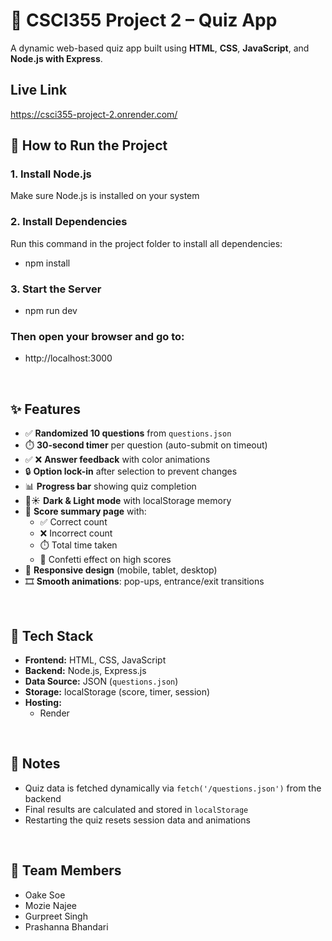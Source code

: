 # 🧠 CSCI355 Project 2 – Quiz App

A dynamic web-based quiz app built using **HTML**, **CSS**, **JavaScript**, and **Node.js with Express**.


## Live Link
https://csci355-project-2.onrender.com/


## 🚀 How to Run the Project

### 1. Install Node.js  
Make sure Node.js is installed on your system

### 2. Install Dependencies  
Run this command in the project folder to install all dependencies:

- npm install


### 3. Start the Server
- npm run dev

### Then open your browser and go to:
- http://localhost:3000

<br/>

## ✨ Features

- ✅ **Randomized 10 questions** from `questions.json`
- ⏱️ **30-second timer** per question (auto-submit on timeout)
- ✅ ❌ **Answer feedback** with color animations
- 🔒 **Option lock-in** after selection to prevent changes
- 📊 **Progress bar** showing quiz completion
- 🌙☀️ **Dark & Light mode** with localStorage memory
- 🎯 **Score summary page** with:
  - ✅ Correct count
  - ❌ Incorrect count
  - ⏱️ Total time taken
  - 🎉 Confetti effect on high scores
- 📱 **Responsive design** (mobile, tablet, desktop)
- 🎞️ **Smooth animations**: pop-ups, entrance/exit transitions

<br/>

## 📁 Tech Stack

- **Frontend:** HTML, CSS, JavaScript
- **Backend:** Node.js, Express.js
- **Data Source:** JSON (`questions.json`)
- **Storage:** localStorage (score, timer, session)
- **Hosting:**
  - Render
<br/>

## 📌 Notes

- Quiz data is fetched dynamically via `fetch('/questions.json')` from the backend
- Final results are calculated and stored in `localStorage`
- Restarting the quiz resets session data and animations
<br/>

## 👥 Team Members

- Oake Soe  
- Mozie Najee  
- Gurpreet Singh  
- Prashanna Bhandari
